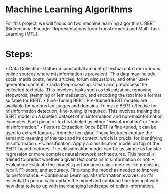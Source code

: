# Machine Learning Algorithms
For this project, we will focus on two machine learning algorithms: BERT (Bidirectional Encoder Representations from Transformers) and Multi-Task Learning (MTL).

# Steps:
• Data Collection: Gather a substantial amount of textual data from various online sources where misinformation is prevalent. This data may include social media posts, news articles, forum discussions, and other user-generated content.
• Data Preprocessing: Clean and preprocess the collected text data. This involves tasks such as tokenization, removing stopwords, stemming or lemmatization, and encoding the text into a format suitable for BERT.
• Fine-Tuning BERT: Pre-trained BERT models are available for various languages and domains. To make BERT effective for misinformation detection, fine-tuning is required. This involves training the BERT model on a labeled dataset of misinformation and non-misinformation examples. Each piece of text is labeled as either "misinformation" or "non-misinformation."
• Feature Extraction: Once BERT is fine-tuned, it can be used to extract features from the text data. These features capture the semantic meaning of the text and its context, which is crucial for identifying misinformation.
• Classification: Apply a classification model on top of the BERT-based features. The classification model can be as simple as logistic regression or more complex neural network architectures. This model is trained to predict whether a given text contains misinformation or not.
• Evaluation: Evaluate the model's performance using metrics like precision, recall, F1-score, and accuracy. Fine-tune the model as needed to improve its performance.
• Continuous Learning: Misinformation evolves, so it's essential to periodically update the model and continue fine-tuning it with new data to keep up with the changing landscape of online information.
